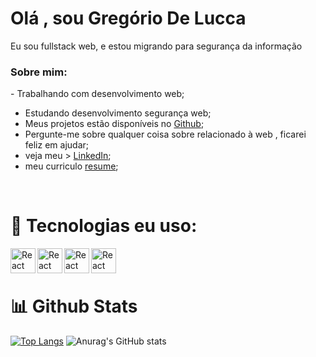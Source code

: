 <h1> Olá , sou Gregório De Lucca </h1> 
<p> Eu sou  fullstack web, e estou migrando para segurança da informação</p>
<div>
<h3 align="left">  Sobre mim: </h3> 
-  Trabalhando com desenvolvimento web;
  <br/>
  
-  Estudando  desenvolvimento segurança web; 
-  Meus projetos estão disponíveis no [Github](https://github.com/gregoriodelucca?tab=repositories);
-  Pergunte-me sobre qualquer coisa sobre relacionado à web , ficarei feliz em ajudar;
-  veja meu >  [LinkedIn](https://www.linkedin.com/in/gregoriodelucca/);
-   meu curriculo [resume](https://docs.google.com/document/d/1lfvQw9E7yfWkeUBrNFOPwpGJ02UdUMhuK6Pn-6_YobY/edit?usp=sharing);
<br>
</div>
<div style="display: inline_block">
  <h1>🔨 Tecnologias eu uso:</h1> 
  <a align="center href="https://reactjs.org/" target="_blank"> <img align="left" alt="React" height ="40px"  src="https://cdn.jsdelivr.net/gh/devicons/devicon/icons/javascript/javascript-original.svg"></a>
  <a align="center href="https://reactjs.org/" target="_blank"> <img align="left" alt="React" height ="40px"  src="https://cdn.jsdelivr.net/gh/devicons/devicon/icons/python/python-original.svg"></a>
  <a align="center href="https://reactjs.org/" target="_blank"> <img align="left" alt="React" height ="40px"  src="https://cdn.jsdelivr.net/gh/devicons/devicon/icons/mysql/mysql-original.svg"></a>
 <a align="center href="https://reactjs.org/" target="_blank"> <img align="left" alt="React" height ="40px"  src="https://static-00.iconduck.com/assets.00/aws-icon-2048x2048-274bm1xi.png"></a
  <br/>
</div>
 <br/>
 <br/>
<div>
  <h1 > 📊 Github Stats</h1>

  [![Top Langs](https://github-readme-stats.vercel.app/api/top-langs/?username=gregoriodelucca&icons=true&theme=radical)](https://github.com/gregoriodelucca/github-readme-stats)
  ![Anurag's GitHub stats](https://github-readme-stats.vercel.app/api?username=gregoriodelucca&show_icons=true&theme=radical)
</div>
 



